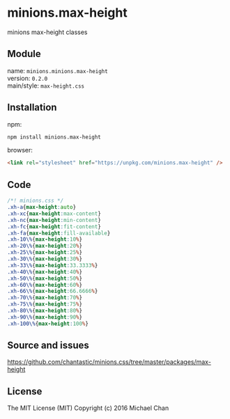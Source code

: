 # minions.max-height
minions max-height classes

## Module
name: `minions.minions.max-height`  
version: `0.2.0`  
main/style: `max-height.css`  

## Installation
npm:
```bash
npm install minions.max-height
```

browser:
```html
<link rel="stylesheet" href="https://unpkg.com/minions.max-height" />
```

## Code
```css
/*! minions.css */
.xh-a{max-height:auto}
.xh-xc{max-height:max-content}
.xh-nc{max-height:min-content}
.xh-fc{max-height:fit-content}
.xh-fa{max-height:fill-available}
.xh-10\%{max-height:10%}
.xh-20\%{max-height:20%}
.xh-25\%{max-height:25%}
.xh-30\%{max-height:30%}
.xh-33\%{max-height:33.3333%}
.xh-40\%{max-height:40%}
.xh-50\%{max-height:50%}
.xh-60\%{max-height:60%}
.xh-66\%{max-height:66.6666%}
.xh-70\%{max-height:70%}
.xh-75\%{max-height:75%}
.xh-80\%{max-height:80%}
.xh-90\%{max-height:90%}
.xh-100\%{max-height:100%}

```

## Source and issues

https://github.com/chantastic/minions.css/tree/master/packages/max-height

## License

The MIT License (MIT)
Copyright (c) 2016 Michael Chan